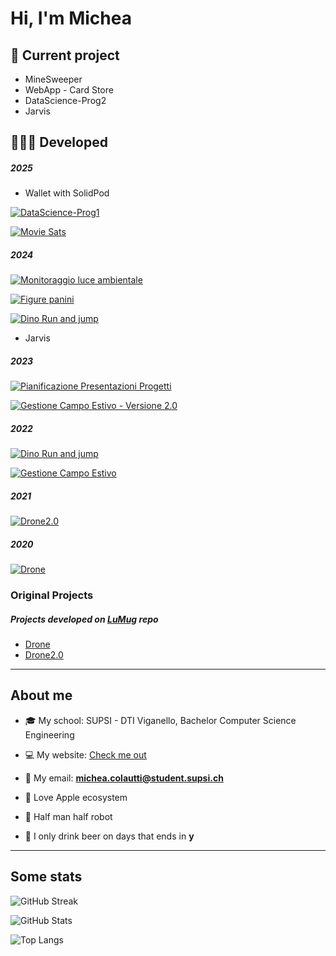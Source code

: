# Hi, I'm Michea

## 🔧 Current project



- MineSweeper
- WebApp - Card Store
- DataScience-Prog2
- Jarvis



## 👨🏼‍💻 Developed 

##### 2025

- Wallet with SolidPod

[![DataScience-Prog1](https://github-readme-stats.vercel.app/api/pin/?username=MicheaColautti&repo=DataScience-Prog1)](https://github.com/MicheaColautti/DataScience-Prog1/settings)

[![Movie Sats](https://github-readme-stats.vercel.app/api/pin/?username=MicheaColautti&repo=MovieStat)](https://github.com/MicheaColautti/MovieStat/settings)

##### 2024
[![Monitoraggio luce ambientale](https://github-readme-stats.vercel.app/api/pin/?username=MicheaColautti&repo=MonitoraggioLuceAmbientale)](https://github.com/MicheaColautti/MonitoraggioLuceAmbientale)

[![Figure panini](https://github-readme-stats.vercel.app/api/pin/?username=MicheaColautti&repo=FigurePanini)](https://github.com/MicheaColautti/FigurePanini/settings)

[![Dino Run and jump](https://github-readme-stats.vercel.app/api/pin/?username=MicheaColautti&repo=dino-run-and-jump)](https://github.com/MicheaColautti/dino-run-and-jump)

- Jarvis
 


##### 2023 
[![Pianificazione Presentazioni Progetti](https://github-readme-stats.vercel.app/api/pin/?username=MicheaColautti&repo=PianificazionePresentazioniProgetti)](https://github.com/MicheaColautti/PianificazionePresentazioniProgetti)

[![Gestione Campo Estivo - Versione 2.0](https://github-readme-stats.vercel.app/api/pin/?username=MicheaColautti&repo=GestioneCampoEstivoV2)](https://github.com/MicheaColautti/GestioneCampoEstivoV2)


##### 2022
[![Dino Run and jump](https://github-readme-stats.vercel.app/api/pin/?username=MicheaColautti&repo=dino-run-and-jump)](https://github.com/MicheaColautti/dino-run-and-jump)

[![Gestione Campo Estivo](https://github-readme-stats.vercel.app/api/pin/?username=MicheaColautti&repo=GestioneCampoEstivo)](https://github.com/MicheaColautti/GestioneCampoEstivo)



##### 2021
[![Drone2.0](https://github-readme-stats.vercel.app/api/pin/?username=MicheaColautti&repo=Drone-2.0)](https://github.com/MicheaColautti/Drone2.0)

##### 2020
[![Drone](https://github-readme-stats.vercel.app/api/pin/?username=MicheaColautti&repo=Drone)](https://github.com/MicheaColautti/Drone)

### Original Projects


##### Projects developed on [LuMug](https://github.com/LuMug) repo
- [Drone](https://github.com/LuMug/Drone)
- [Drone2.0](https://github.com/LuMug/Drone-2.0)


<hr>


## About me 

- 🎓 My school:           SUPSI - DTI Viganello, Bachelor Computer Science Engineering
- 💻 My website:          [Check me out](http://samtinfo.ch/18colmic/)
- 📧 My email:	          **michea.colautti@student.supsi.ch**

- 🍎 Love Apple ecosystem 
- 🦾 Half man half robot 
- 🍺 I only drink beer on days that ends in **y** 


<hr>

## Some stats

![GitHub Streak](http://github-readme-streak-stats.herokuapp.com?user=MicheaColautti&theme=radical)

![GitHub Stats](https://github-readme-stats.vercel.app/api?username=MicheaColautti&theme=radical&show_icons=true&include_all_commits=true&)

![Top Langs](https://github-readme-stats.vercel.app/api/top-langs/?username=MicheaColautti&layout=compact&theme=radical&show_icons=true&langs_count=10)


